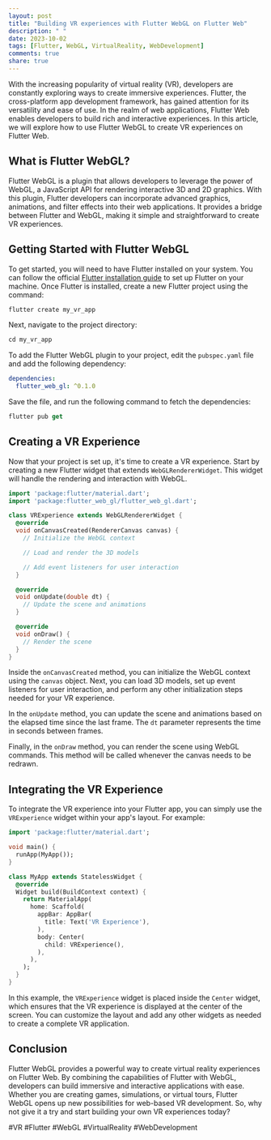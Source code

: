 ```yaml
---
layout: post
title: "Building VR experiences with Flutter WebGL on Flutter Web"
description: " "
date: 2023-10-02
tags: [Flutter, WebGL, VirtualReality, WebDevelopment]
comments: true
share: true
---
```


With the increasing popularity of virtual reality (VR), developers are constantly exploring ways to create immersive experiences. Flutter, the cross-platform app development framework, has gained attention for its versatility and ease of use. In the realm of web applications, Flutter Web enables developers to build rich and interactive experiences. In this article, we will explore how to use Flutter WebGL to create VR experiences on Flutter Web.

## What is Flutter WebGL?

Flutter WebGL is a plugin that allows developers to leverage the power of WebGL, a JavaScript API for rendering interactive 3D and 2D graphics. With this plugin, Flutter developers can incorporate advanced graphics, animations, and filter effects into their web applications. It provides a bridge between Flutter and WebGL, making it simple and straightforward to create VR experiences.

## Getting Started with Flutter WebGL

To get started, you will need to have Flutter installed on your system. You can follow the official [Flutter installation guide](https://flutter.dev/docs/get-started/install) to set up Flutter on your machine. Once Flutter is installed, create a new Flutter project using the command:
   
```dart
flutter create my_vr_app
```

Next, navigate to the project directory:

```dart
cd my_vr_app
```

To add the Flutter WebGL plugin to your project, edit the `pubspec.yaml` file and add the following dependency:

```yaml
dependencies:
  flutter_web_gl: ^0.1.0
```

Save the file, and run the following command to fetch the dependencies:

```dart
flutter pub get
```

## Creating a VR Experience

Now that your project is set up, it's time to create a VR experience. Start by creating a new Flutter widget that extends `WebGLRendererWidget`. This widget will handle the rendering and interaction with WebGL.

```dart
import 'package:flutter/material.dart';
import 'package:flutter_web_gl/flutter_web_gl.dart';

class VRExperience extends WebGLRendererWidget {
  @override
  void onCanvasCreated(RendererCanvas canvas) {
    // Initialize the WebGL context

    // Load and render the 3D models

    // Add event listeners for user interaction
  }

  @override
  void onUpdate(double dt) {
    // Update the scene and animations
  }

  @override
  void onDraw() {
    // Render the scene
  }
}
```

Inside the `onCanvasCreated` method, you can initialize the WebGL context using the `canvas` object. Next, you can load 3D models, set up event listeners for user interaction, and perform any other initialization steps needed for your VR experience.

In the `onUpdate` method, you can update the scene and animations based on the elapsed time since the last frame. The `dt` parameter represents the time in seconds between frames.

Finally, in the `onDraw` method, you can render the scene using WebGL commands. This method will be called whenever the canvas needs to be redrawn.

## Integrating the VR Experience

To integrate the VR experience into your Flutter app, you can simply use the `VRExperience` widget within your app's layout. For example:

```dart
import 'package:flutter/material.dart';

void main() {
  runApp(MyApp());
}

class MyApp extends StatelessWidget {
  @override
  Widget build(BuildContext context) {
    return MaterialApp(
      home: Scaffold(
        appBar: AppBar(
          title: Text('VR Experience'),
        ),
        body: Center(
          child: VRExperience(),
        ),
      ),
    );
  }
}
```

In this example, the `VRExperience` widget is placed inside the `Center` widget, which ensures that the VR experience is displayed at the center of the screen. You can customize the layout and add any other widgets as needed to create a complete VR application.

## Conclusion

Flutter WebGL provides a powerful way to create virtual reality experiences on Flutter Web. By combining the capabilities of Flutter with WebGL, developers can build immersive and interactive applications with ease. Whether you are creating games, simulations, or virtual tours, Flutter WebGL opens up new possibilities for web-based VR development. So, why not give it a try and start building your own VR experiences today?

#VR #Flutter #WebGL #VirtualReality #WebDevelopment